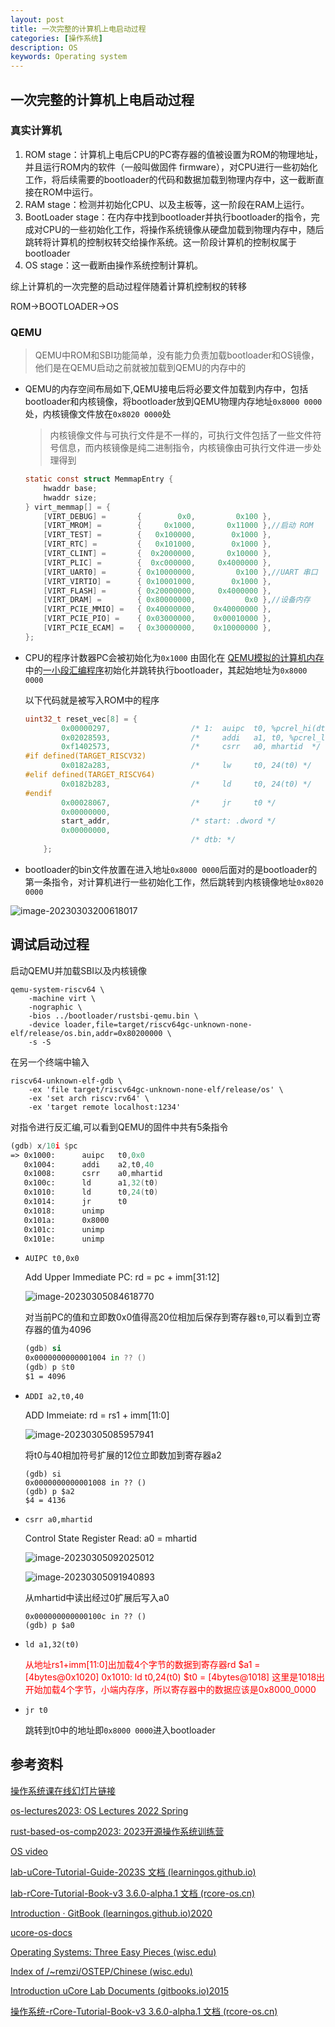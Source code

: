 ```yaml
---
layout: post
title: 一次完整的计算机上电启动过程
categories: [操作系统]
description: OS
keywords: Operating system 
---
```


## 一次完整的计算机上电启动过程

### 真实计算机

1. ROM stage：计算机上电后CPU的PC寄存器的值被设置为ROM的物理地址，并且运行ROM内的软件（一般叫做固件 firmware），对CPU进行一些初始化工作，将后续需要的bootloader的代码和数据加载到物理内存中，这一截断直接在ROM中运行。
2. RAM stage：检测并初始化CPU、以及主板等，这一阶段在RAM上运行。
3. BootLoader stage：在内存中找到bootloader并执行bootloader的指令，完成对CPU的一些初始化工作，将操作系统镜像从硬盘加载到物理内存中，随后跳转将计算机的控制权转交给操作系统。这一阶段计算机的控制权属于bootloader
4. OS stage：这一截断由操作系统控制计算机。

综上计算机的一次完整的启动过程伴随着计算机控制权的转移

ROM->BOOTLOADER->OS

### QEMU

>QEMU中ROM和SBI功能简单，没有能力负责加载bootloader和OS镜像，他们是在QEMU启动之前就被加载到QEMU的内存中的

+ QEMU的内存空间布局如下,QEMU接电后将必要文件加载到内存中，包括bootloader和内核镜像，将bootloader放到QEMU物理内存地址`0x8000 0000`处，内核镜像文件放在`0x8020 0000`处

    > 内核镜像文件与可执行文件是不一样的，可执行文件包括了一些文件符号信息，而内核镜像是纯二进制指令，内核镜像由可执行文件进一步处理得到
    
    ~~~C
    static const struct MemmapEntry {
        hwaddr base;
        hwaddr size;
    } virt_memmap[] = {
        [VIRT_DEBUG] =       {        0x0,         0x100 },
        [VIRT_MROM] =        {     0x1000,       0x11000 },//启动 ROM
        [VIRT_TEST] =        {   0x100000,        0x1000 },
        [VIRT_RTC] =         {   0x101000,        0x1000 },
        [VIRT_CLINT] =       {  0x2000000,       0x10000 },
        [VIRT_PLIC] =        {  0xc000000,     0x4000000 },
        [VIRT_UART0] =       { 0x10000000,         0x100 },//UART 串口
        [VIRT_VIRTIO] =      { 0x10001000,        0x1000 },
        [VIRT_FLASH] =       { 0x20000000,     0x4000000 },
        [VIRT_DRAM] =        { 0x80000000,           0x0 },//设备内存
        [VIRT_PCIE_MMIO] =   { 0x40000000,    0x40000000 },
        [VIRT_PCIE_PIO] =    { 0x03000000,    0x00010000 },
        [VIRT_PCIE_ECAM] =   { 0x30000000,    0x10000000 },
    };
    ~~~



+ CPU的程序计数器PC会被初始化为`0x1000` 由固化在 [QEMU模拟的计算机内存](https://github.com/LearningOS/qemu/blob/386b2a5767f7642521cd07930c681ec8a6057e60/hw/riscv/virt.c#L59)中的[一小段汇编程序](https://github.com/LearningOS/qemu/blob/386b2a5767f7642521cd07930c681ec8a6057e60/hw/riscv/virt.c#L536)初始化并跳转执行bootloader，其起始地址为`0x8000 0000`

  以下代码就是被写入ROM中的程序

  ~~~C
  uint32_t reset_vec[8] = {
          0x00000297,                  /* 1:  auipc  t0, %pcrel_hi(dtb) */
          0x02028593,                  /*     addi   a1, t0, %pcrel_lo(1b) */
          0xf1402573,                  /*     csrr   a0, mhartid  */
  #if defined(TARGET_RISCV32)
          0x0182a283,                  /*     lw     t0, 24(t0) */
  #elif defined(TARGET_RISCV64)
          0x0182b283,                  /*     ld     t0, 24(t0) */
  #endif
          0x00028067,                  /*     jr     t0 */
          0x00000000,
          start_addr,                  /* start: .dword */
          0x00000000,
                                       /* dtb: */
      };
  ~~~

  

+ bootloader的bin文件放置在进入地址`0x8000 0000`后面对的是bootloader的第一条指令，对计算机进行一些初始化工作，然后跳转到内核镜像地址`0x8020 0000`

![image-20230303200618017](https://wendaocsmaster.github.io/images/blog/image-20230303200618017.png)

## 调试启动过程

启动QEMU并加载SBI以及内核镜像

~~~
qemu-system-riscv64 \
    -machine virt \
    -nographic \
    -bios ../bootloader/rustsbi-qemu.bin \
    -device loader,file=target/riscv64gc-unknown-none-elf/release/os.bin,addr=0x80200000 \
    -s -S
~~~

在另一个终端中输入

~~~、
riscv64-unknown-elf-gdb \
    -ex 'file target/riscv64gc-unknown-none-elf/release/os' \
    -ex 'set arch riscv:rv64' \
    -ex 'target remote localhost:1234'
~~~

对指令进行反汇编,可以看到QEMU的固件中共有5条指令

```asm
(gdb) x/10i $pc
=> 0x1000:      auipc   t0,0x0
   0x1004:      addi    a2,t0,40
   0x1008:      csrr    a0,mhartid
   0x100c:      ld      a1,32(t0)
   0x1010:      ld      t0,24(t0)
   0x1014:      jr      t0
   0x1018:      unimp
   0x101a:      0x8000
   0x101c:      unimp
   0x101e:      unimp

```

+ `AUIPC t0,0x0`

  Add Upper Immediate PC: rd = pc + imm[31:12]

  ![image-20230305084618770](https://wendaocsmaster.github.io/images/blog/image-20230305084618770.png)

  对当前PC的值和立即数0x0值得高20位相加后保存到寄存器`t0`,可以看到立寄存器的值为4096

  ~~~asm
  (gdb) si
  0x0000000000001004 in ?? ()
  (gdb) p $t0
  $1 = 4096
  ~~~

+ `ADDI a2,t0,40`

  ADD Immeiate: rd = rs1 + imm[11:0]

  ![image-20230305085957941](https://wendaocsmaster.github.io/images/blog/image-20230305085957941.png)

  将t0与40相加符号扩展的12位立即数加到寄存器a2

  ~~~
  (gdb) si   
  0x0000000000001008 in ?? ()
  (gdb) p $a2
  $4 = 4136
  ~~~

+ `csrr a0,mhartid`

  Control State Register Read: a0 = mhartid

  ![image-20230305092025012](https://wendaocsmaster.github.io/images/blog/image-20230305092025012.png)

  ![image-20230305091940893](https://wendaocsmaster.github.io/images/blog/image-20230305091940893.png)

  从mhartid中读出经过0扩展后写入a0

  ~~~
  0x000000000000100c in ?? ()
  (gdb) p $a0
  ~~~

+ `ld a1,32(t0)`

  <font color =red>从地址rs1+imm[11:0]出加载4个字节的数据到寄存器rd
  $a1 = [4bytes@0x1020]
  0x1010: ld t0,24(t0)
  $t0 = [4bytes@1018] 这里是1018出开始加载4个字节，小端内存序，所以寄存器中的数据应该是0x8000_0000</font>

+ `jr t0`

  跳转到t0中的地址即`0x8000 0000`进入bootloader

## 参考资料

[操作系统课在线幻灯片链接](https://www.yuque.com/xyong-9fuoz/qczol5/glemuu?)

[os-lectures2023: OS Lectures 2022 Spring ](https://learningos.github.io/os-lectures/)

[rust-based-os-comp2023: 2023开源操作系统训练营](https://learningos.github.io/rust-based-os-comp2022/)

[OS video](https://github.com/wendaocsmaster/rust-based-os-comp2023/blob/main/relatedinfo.md)

[lab-uCore-Tutorial-Guide-2023S 文档 (learningos.github.io)](https://learningos.github.io/uCore-Tutorial-Guide-2023S/)

[lab-rCore-Tutorial-Book-v3 3.6.0-alpha.1 文档 (rcore-os.cn)](http://rcore-os.cn/rCore-Tutorial-Book-v3/index.html)

[Introduction · GitBook (learningos.github.io)2020](https://learningos.github.io/ucore_os_webdocs/)

[ucore-os-docs](https://github.com/csmasterpath/ucore_os_docs)

[Operating Systems: Three Easy Pieces (wisc.edu)](https://pages.cs.wisc.edu/~remzi/OSTEP/)

[Index of /~remzi/OSTEP/Chinese (wisc.edu)](https://pages.cs.wisc.edu/~remzi/OSTEP/Chinese/)

[Introduction  uCore Lab Documents (gitbooks.io)2015](https://objectkuan.gitbooks.io/ucore-docs/content/)

[操作系统-rCore-Tutorial-Book-v3 3.6.0-alpha.1 文档 (rcore-os.cn)](http://rcore-os.cn/rCore-Tutorial-Book-v3/chapter0/index.html)
